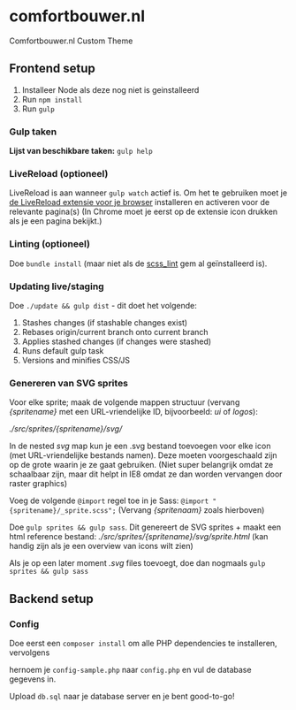 # comfortbouwer.nl
Comfortbouwer.nl Custom Theme


## Frontend setup

1. Installeer Node als deze nog niet is geinstalleerd
2. Run `npm install`
3. Run `gulp`

### Gulp taken

**Lijst van beschikbare taken:** `gulp help`

### LiveReload (optioneel)

LiveReload is aan wanneer `gulp watch` actief is. Om het te gebruiken moet je [de LiveReload extensie voor je browser](http://livereload.com/extensions/) installeren en activeren voor de relevante pagina(s) (In Chrome moet je eerst op de extensie icon drukken als je een pagina bekijkt.)

### Linting (optioneel)

Doe `bundle install` (maar niet als de [scss_lint](https://github.com/brigade/scss-lint) gem al geïnstalleerd is).

### Updating live/staging

Doe `./update && gulp dist` - dit doet het volgende:
1. Stashes changes (if stashable changes exist)
2. Rebases origin/current branch onto current branch
3. Applies stashed changes (if changes were stashed)
4. Runs default gulp task
5. Versions and minifies CSS/JS

### Genereren van SVG sprites
Voor elke sprite; maak de volgende mappen structuur (vervang _{spritename}_ met een URL-vriendelijke ID, bijvoorbeeld: _ui_ of _logos_):

_./src/sprites/{spritename}/svg/_

In de nested _svg_ map kun je een .svg bestand toevoegen voor elke icon (met URL-vriendelijke bestands namen). Deze moeten voorgeschaald zijn op de grote waarin je ze gaat gebruiken. (Niet super belangrijk omdat ze schaalbaar zijn, maar dit helpt in IE8 omdat ze dan worden vervangen door raster graphics)

Voeg de volgende `@import` regel toe in je Sass: `@import "{spritename}/_sprite.scss";` (Vervang _{spritenaam}_ zoals hierboven)

Doe `gulp sprites && gulp sass`. Dit genereert de SVG sprites + maakt een html reference bestand: _./src/sprites/{spritename}/svg/sprite.html_ (kan handig zijn als je een overview van icons wilt zien)

Als je op een later moment _.svg_ files toevoegt, doe dan nogmaals `gulp sprites && gulp sass`

## Backend setup

### Config
Doe eerst een `composer install` om alle PHP dependencies te installeren, vervolgens

hernoem je `config-sample.php` naar `config.php` en vul de database gegevens in. 

Upload `db.sql` naar je database server en je bent good-to-go!
